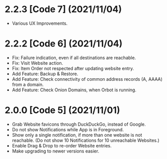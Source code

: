 # 2.2.3 [Code 7] (2021/11/04)
- Various UX Improvements.

# 2.2.2 [Code 6] (2021/11/04)
- Fix: Failure indication, even if all destinations are reachable.
- Fix: Visit Website action.
- Fix: Item Order not respected after updating website entry.
- Add Feature: Backup & Restore.
- Add Feature: Check connectivity of common address records (A, AAAA) from a domain.
- Add Feature: Check Onion Domains, when Orbot is running.

# 2.0.0 [Code 5] (2021/11/01)
- Grab Website favicons through DuckDuckGo, instead of Google.
- Do not show Notifications while App is in Foreground.
- Show only a single notification, if more than one website is not reachable. (Do not show 10 Notifications for 10 unreachable Websites.)
- Enable Drag & Drop to re-order Website entries.
- Make upgrading to newer versions easier.
